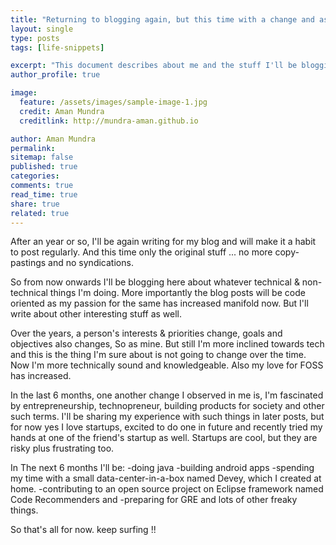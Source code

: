 ```yaml
---
title: "Returning to blogging again, but this time with a change and as a serious+mature programmer"
layout: single
type: posts
tags: [life-snippets]

excerpt: "This document describes about me and the stuff I'll be blogging in the coming days. Mostly I'll be doing programming and some open source projects."
author_profile: true

image:
  feature: /assets/images/sample-image-1.jpg
  credit: Aman Mundra
  creditlink: http://mundra-aman.github.io

author: Aman Mundra
permalink:
sitemap: false
published: true
categories: 
comments: true
read_time: true
share: true
related: true
---
```


After an year or so, I'll be again writing for my blog and will make it a habit to post regularly. And this time only the original stuff ... no more copy-pastings and no syndications.

So from now onwards I'll be blogging here about whatever technical & non-technical things I'm doing. More importantly the blog posts will be code oriented as my passion for the same has increased manifold now. But I'll write about other interesting stuff as well.

Over the years, a person's interests & priorities change, goals and objectives also changes, So as mine. But still I'm more inclined towards tech and this is the thing I'm sure about is not going to change over the time. Now I'm more technically sound and knowledgeable. Also my love for FOSS has increased.

In the last 6 months, one another change I observed in me is, I'm fascinated by entrepreneurship, technopreneur, building products for society and other such terms. I'll be sharing my experience with such things in later posts, but for now yes I love startups, excited to do one in future and recently tried my hands at one of the friend's startup as well. Startups are cool, but they are risky plus frustrating too.

In The next 6 months I'll be:
-doing java
-building android apps
-spending my time with a small data-center-in-a-box named Devey, which I created at home.
-contributing to an open source project on Eclipse framework named Code Recommenders and
-preparing for GRE and lots of other freaky things.

So that's all for now.
keep surfing !!

